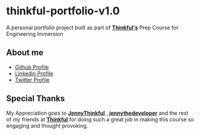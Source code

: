 # thinkful-portfolio-v1.0

A personal portfolio project built as part of **[Thinkful's](https://thinkful.com)** Prep Course for Engineering Immersion

## About me
* [Github Profile](https://github.com/TheSaviourEking)
* [Linkedin Profile](https://www.linkedin.com/in/saviour-eking)
* [Twitter Profile](https://twitter.com/TheSaviourEking)

## Special Thanks

My Appreciation goes to **[JennyThinkful](https://github.com/jennythinkful)** , **[jennythedeveloper](https://github.com/jennythedeveloper)** and the rest of my friends at **[Thinkful](https://thinkful.com)** for doing such a great job in making this course so engaging and thought provoking.
